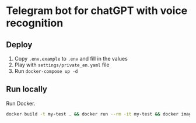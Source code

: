 # Telegram bot for chatGPT with voice recognition

## Deploy

1. Copy `.env.example` to `.env` and fill in the values
2. Play with `settings/private_en.yaml` file
3. Run `docker-compose up -d`

## Run locally

Run Docker.

```bash
docker build -t my-test . && docker run --rm -it my-test && docker image rm my-test
```
